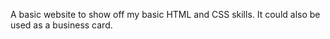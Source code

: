 A basic website to show off my basic HTML and CSS skills.
It could also be used as a business card.
